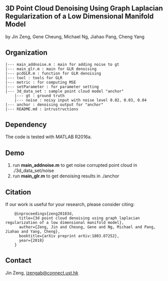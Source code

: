 ## 3D Point Cloud Denoising Using Graph Laplacian Regularization of a Low Dimensional Manifold Model

by Jin Zeng, Gene Cheung, Michael Ng, Jiahao Pang, Cheng Yang

<To appear in IEEE Trans. on Image Processing>

## Organization
	|--- main_addnoise.m : main for adding noise to gt
	|--- main_glr.m : main for GLR denoising
	|--- pcdGLR.m : function for GLR denoising
	|--- tool : tools for GLR
	|--- metric : for computing MSE
	|--- setParameter : for parameter setting
	|--- 3d_data_set : sample point cloud model "anchor"
		|--- gt : ground truth
		|--- noise : noisy input with noise level 0.02, 0.03, 0.04
	|--- anchor : denoising output for "anchor"
	|--- README.md : intrustructions


## Dependency
The code is tested with MATLAB R2016a.

## Demo
1. run **main_addnoise.m** to get noise corrupted point cloud in ./3d_data_set/noise
2. run **main_glr.m** to get denoising results in ./anchor

## Citation
If our work is useful for your research, please consider citing:

        @inproceedings{zeng20183d,
          title={3d point cloud denoising using graph laplacian regularization of a low dimensional manifold model},
          author={Zeng, Jin and Cheung, Gene and Ng, Michael and Pang, Jiahao and Yang, Cheng},
          booktitle={arXiv preprint arXiv:1803.07252},
          year={2018}
        } 

## Contact 
Jin Zeng, jzengab@connect.ust.hk
